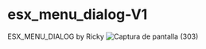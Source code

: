# esx_menu_dialog-V1
ESX_MENU_DIALOG by Ricky
![Captura de pantalla (303)](https://user-images.githubusercontent.com/87336690/176249744-de93ef00-9aa9-4406-9c45-4bc864331004.png)
